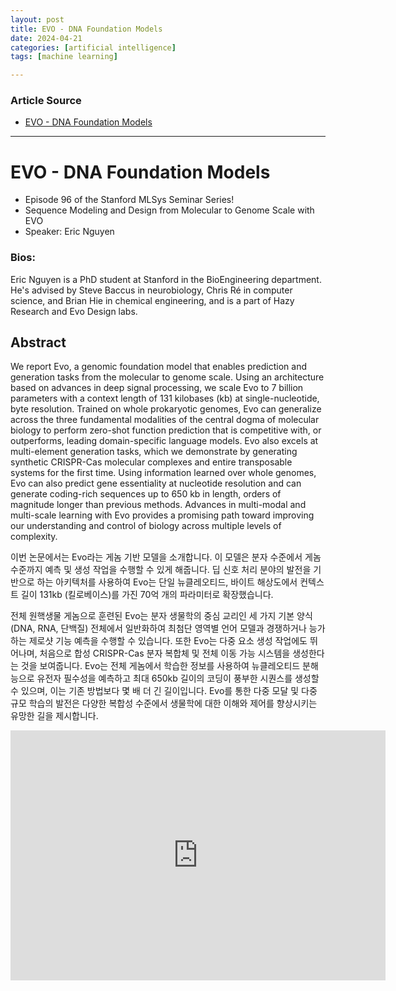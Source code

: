 ```yaml
---
layout: post
title: EVO - DNA Foundation Models 
date: 2024-04-21
categories: [artificial intelligence]
tags: [machine learning]

---
```


### Article Source


* [EVO - DNA Foundation Models](https://www.youtube.com/watch?v=rKy6O9iQvGU)

---


# EVO - DNA Foundation Models  
* Episode 96 of the Stanford MLSys Seminar Series!
* Sequence Modeling and Design from Molecular to Genome Scale with EVO
* Speaker: Eric Nguyen

### Bios:
Eric Nguyen is a PhD student at Stanford in the BioEngineering department. He's advised by Steve Baccus in neurobiology, Chris Ré in computer science, and Brian Hie in chemical engineering, and is a part of Hazy Research and Evo Design labs.

## Abstract
We report Evo, a genomic foundation model that enables prediction and generation tasks from the molecular to genome scale. Using an architecture based on advances in deep signal processing, we scale Evo to 7 billion parameters with a context length of 131 kilobases (kb) at single-nucleotide, byte resolution. Trained on whole prokaryotic genomes, Evo can generalize across the three fundamental modalities of the central dogma of molecular biology to perform zero-shot function prediction that is competitive with, or outperforms, leading domain-specific language models. Evo also excels at multi-element generation tasks, which we demonstrate by generating synthetic CRISPR-Cas molecular complexes and entire transposable systems for the first time. Using information learned over whole genomes, Evo can also predict gene essentiality at nucleotide resolution and can generate coding-rich sequences up to 650 kb in length, orders of magnitude longer than previous methods. Advances in multi-modal and multi-scale learning with Evo provides a promising path toward improving our understanding and control of biology across multiple levels of complexity.

이번 논문에서는 Evo라는 게놈 기반 모델을 소개합니다. 이 모델은 분자 수준에서 게놈 수준까지 예측 및 생성 작업을 수행할 수 있게 해줍니다. 딥 신호 처리 분야의 발전을 기반으로 하는 아키텍처를 사용하여 Evo는 단일 뉴클레오티드, 바이트 해상도에서 컨텍스트 길이 131kb (킬로베이스)를 가진 70억 개의 파라미터로 확장했습니다. 

전체 원핵생물 게놈으로 훈련된 Evo는 분자 생물학의 중심 교리인 세 가지 기본 양식 (DNA, RNA, 단백질) 전체에서 일반화하여 최첨단 영역별 언어 모델과 경쟁하거나 능가하는 제로샷 기능 예측을 수행할 수 있습니다. 또한 Evo는 다중 요소 생성 작업에도 뛰어나며, 처음으로 합성 CRISPR-Cas 분자 복합체 및 전체 이동 가능 시스템을 생성한다는 것을 보여줍니다. Evo는 전체 게놈에서 학습한 정보를 사용하여 뉴클레오티드 분해능으로 유전자 필수성을 예측하고 최대 650kb 길이의 코딩이 풍부한 시퀀스를 생성할 수 있으며, 이는 기존 방법보다 몇 배 더 긴 길이입니다. Evo를 통한 다중 모달 및 다중 규모 학습의 발전은 다양한 복합성 수준에서 생물학에 대한 이해와 제어를 향상시키는 유망한 길을 제시합니다.  


<iframe width="600" height="400" src="https://www.youtube.com/embed/rKy6O9iQvGU?si=Mh-KFa_yBfIBkFib" title="YouTube video player" frameborder="0" allow="accelerometer; autoplay; clipboard-write; encrypted-media; gyroscope; picture-in-picture; web-share" referrerpolicy="strict-origin-when-cross-origin" allowfullscreen></iframe>